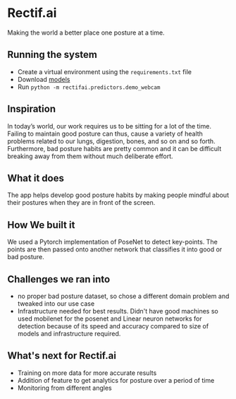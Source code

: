 # Rectif.ai

Making the world a better place one posture at a time. 

## Running the system

- Create a virtual environment using the `requirements.txt` file
- Download [models](https://drive.google.com/drive/folders/1bdGLkvHFLdwb1hIJ1dMQCjYTDbGsEemF?usp=sharing) 
- Run `python -m rectifai.predictors.demo_webcam`

## Inspiration

In today’s world, our work requires us to be sitting for a lot of the time. Failing to maintain good posture can thus, cause a variety of health problems related to our lungs, digestion, bones, and so on and so forth. Furthermore, bad posture habits are pretty common and it can be difficult breaking away from them without much deliberate effort. 

## What it does

The app helps develop good posture habits by making people mindful about their postures when they are in front of the screen. 

## How We built it

We used a Pytorch implementation of PoseNet to detect key-points. The points are then passed onto another network that classifies it into good or bad posture.

## Challenges we ran into

- no proper bad posture dataset, so chose a different domain problem and tweaked into our use case
- Infrastructure needed for best results. Didn't have good machines so used mobilenet for the posenet  and Linear neuron networks for detection because of its speed and accuracy compared to size of models and infrastructure required.

## What's next for Rectif.ai

- Training on more data for more accurate results
- Addition of feature to get analytics for posture over a period of time
- Monitoring from different angles

